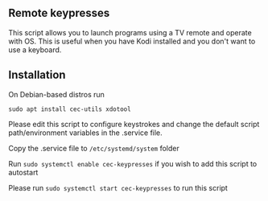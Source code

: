 ## Remote keypresses

This script allows you to launch programs using a TV remote and operate with OS. This is useful when you have Kodi installed and you don't want to use a keyboard.

## Installation

On Debian-based distros run

`sudo apt install cec-utils xdotool`

Please edit this script to configure keystrokes and change the default script path/environment variables in the .service file.

Copy the .service file to `/etc/systemd/system` folder

Run `sudo systemctl enable cec-keypresses` if you wish to add this script to autostart

Please run `sudo systemctl start cec-keypresses` to run this script
